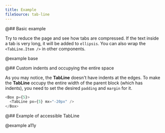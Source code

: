 ```yaml
---
title: Example
fileSource: tab-line
---
```


@## Basic example

Try to reduce the page and see how tabs are compressed. If the text inside a tab is very long, it will be added to `ellipsis`. You can also wrap the `<TabLine.Item />` in other components.

@example base

@## Custom indents and occupying the entire space

As you may notice, the **TabLine** doesn't have indents at the edges. To make the **TabLine** occupy the entire width of the parent block (which has indents), you need to set the desired `padding` and `margin` for it.

```typescript
<Box p={5}>
  <TabLine px={5} mx="-20px" />
</Box>
```

@## Example of accessible TabLine

@example a11y
